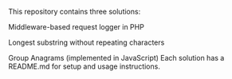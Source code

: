 This repository contains three solutions:

Middleware-based request logger in PHP

Longest substring without repeating characters

Group Anagrams (implemented in JavaScript)
Each solution has a README.md for setup and usage instructions.
